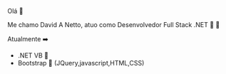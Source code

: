 Olá :wave:

Me chamo David A Netto, atuo como Desenvolvedor Full Stack .NET
:horse: :mage:

Atualmente :arrow_right:
- .NET VB :seedling:
- Bootstrap :bouquet: (JQuery,javascript,HTML,CSS)
<!--
**davidnetto/davidnetto** is a ✨ _special_ ✨ repository because its `README.md` (this file) appears on your GitHub profile.

Here are some ideas to get you started:

- 🔭 I’m currently working on ...
- 🌱 I’m currently learning ...
- 👯 I’m looking to collaborate on ...
- 🤔 I’m looking for help with ...
- 💬 Ask me about ...
- 📫 How to reach me: ...
- 😄 Pronouns: ...
- ⚡ Fun fact: ...
-->
